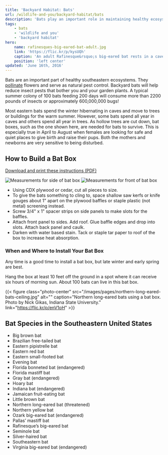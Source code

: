 ```yaml
---
title: 'Backyard Habitat: Bats'
url: /wildlife-and-you/backyard-habitat/bats
description: 'Bats play an important role in maintaining healthy ecosystems. You can make a difference by providing homes for bats in your backyard. They will even help reduce insect pests that bother you and your garden plants!'
tags:
    - bats
    - 'wildlife and you'
    - 'backyard habitat'
hero:
    name: rafinesques-big-eared-bat-adult.jpg
    link: 'https://flic.kr/p/kysUQh'
    caption: 'An adult Rafinesque&rsquo;s big-eared bat rests in a cave. Photo by the Forest Service.'
    position: 'left center'
updated: 'June 16th, 2016'
---
```


Bats are an important part of healthy southeastern ecosystems. They [pollinate](https://www.fws.gov/Pollinators/) flowers and serve as natural pest control. Backyard bats will help reduce insect pests that bother you and your garden plants. A typical summer colony of 100 bats feeding 200 days will consume more than 2200 pounds of insects or approximately 600,000,000 bugs!

Most eastern bats spend the winter hibernating in caves and move to trees or buildings for the warm summer. However, some bats spend all year in caves and others spend all year in trees. As hollow trees are cut down, bat boxes, such as the one shown here, are needed for bats to survive. This is especially true in April to August when females are looking for safe and quiet places to give birth and raise their pups. Both the mothers and newborns are very sensitive to being disturbed.

## How to Build a Bat Box
[Download and print these instructions (PDF)](/pdf/beneficial-bats-backyard-habitat-for-wildlife.pdf)

<div class="side-by-side">
  <img src="/images/pages/bat-box-left.jpg" alt="Measurements for side of bat box" />
  <img src="/images/pages/bat-box-front.jpg" alt="Measurements for front of bat box" />
</div>

- Using CDX plywood or cedar, cut all pieces to size.
- To give the bats something to cling to, space shallow saw kerfs or knife gouges about 1" apart on the plywood baffles or staple plastic (not metal) screening instead.
- Screw 3/4" x 1" spacer strips on side panels to make slots for the baffles.
- Attach front panel to sides. Add roof. Glue baffle edges and drop into slots. Attach back panel and caulk.
- Darken with water based stain. Tack or staple tar paper to roof of the box to increase heat absorption.

### When and Where to Install Your Bat Box

Any time is a good time to install a bat box, but late winter and early spring are best.

Hang the box at least 10 feet off the ground in a spot where it can receive six hours of morning sun. About 100 bats can live in this bat box.

{{< figure class="photo-center" src="/images/pages/northern-long-eared-bats-ceiling.jpg" alt="" caption="Northern long-eared bats using a bat box. Photo by Nick Gikas, Indiana State University." link="https://flic.kr/p/enV1oH" >}}

## Bat Species in the Southeastern United States
- Big brown bat
- Brazilian free-tailed bat
- Eastern pipistrelle bat
- Eastern red bat
- Eastern small-footed bat
- Evening bat
- Florida bonneted bat (endangered)
- Florida mastiff bat
- Gray bat (endangered)
- Hoary bat
- Indiana bat (endangered)
- Jamaican fruit-eating bat
- Little brown bat
- Northern long-eared bat (threatened)
- Northern yellow bat
- Ozark big-eared bat (endangered)
- Pallas’ mastiff bat
- Rafinesque’s big-eared bat
- Seminole bat
- Silver-haired bat
- Southeastern bat
- Virginia big-eared bat (endangered)
